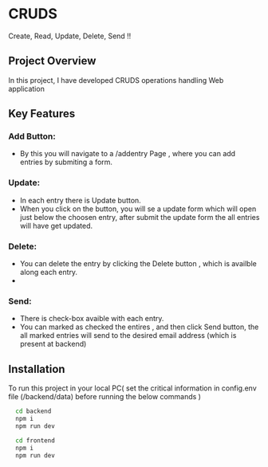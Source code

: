 # CRUDS
Create, Read, Update, Delete, Send !!  

## Project Overview

In this project, I have developed CRUDS operations handling Web application

## Key Features


### Add Button:
- By this you will navigate to a /addentry Page , where you can add entries by submiting a form.

### Update:
- In each entry there is Update button.
- When you click on the button, you will se a update form which will open just below the choosen entry, after submit the update form the all entries will have get updated. 
### Delete:
- You can delete the entry by clicking the Delete button , which is availble along each entry.
- 
### Send:
- There is check-box avaible with each entry.
- You can marked as checked the entires , and then click Send button, the all marked entries will send to the desired email address (which is present at backend)  

## Installation

To run this project in your local PC( set the critical information in config.env file (/backend/data) before running the below commands ) 
```bash  
  cd backend
  npm i
  npm run dev
```


```bash  
  cd frontend
  npm i
  npm run dev
```

